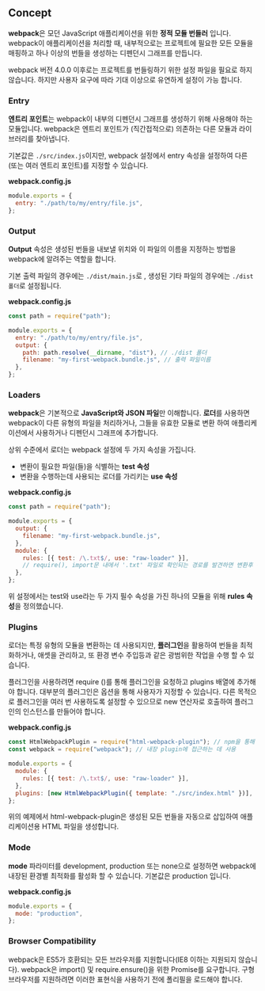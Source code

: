 ## Concept

**webpack**은 모던 JavaScript 애플리케이션을 위한 **정적 모듈 번들러** 입니다.
webpack이 애플리케이션을 처리할 때, 내부적으로는 프로젝트에 필요한 모든 모듈을 매핑하고 하나 이상의 번들을 생성하는 디펜던시 그래프를 만듭니다.

webpack 버전 4.0.0 이후로는 프로젝트를 번들링하기 위한 설정 파일을 필요로 하지 않습니다. 하지만 사용자 요구에 따라 기대 이상으로 유연하게 설정이 가능 합니다.

### Entry

**엔트리 포인트**는 webpack이 내부의 디펜던시 그래프를 생성하기 위해 사용해야 하는 모듈입니다. webpack은 엔트리 포인트가 (직간접적으로) 의존하는 다른 모듈과 라이브러리를 찾아냅니다.

기본값은 `./src/index.js`이지만, webpack 설정에서 entry 속성을 설정하여 다른 (또는 여러 엔트리 포인트)를 지정할 수 있습니다.

**webpack.config.js**

```javascript
module.exports = {
  entry: "./path/to/my/entry/file.js",
};
```

### Output

**Output** 속성은 생성된 번들을 내보낼 위치와 이 파일의 이름을 지정하는 방법을 webpack에 알려주는 역할을 합니다.

기본 출력 파일의 경우에는 `./dist/main.js`로 , 생성된 기타 파일의 경우에는 `./dist 폴더`로 설정됩니다.

**webpack.config.js**

```javascript
const path = require("path");

module.exports = {
  entry: "./path/to/my/entry/file.js",
  output: {
    path: path.resolve(__dirname, "dist"), // ./dist 폴더
    filename: "my-first-webpack.bundle.js", // 출력 파일이름
  },
};
```

### Loaders

**webpack**은 기본적으로 **JavaScript와 JSON 파일**만 이해합니다. **로더**를 사용하면 webpack이 다른 유형의 파일을 처리하거나, 그들을 유효한 모듈로 변환 하여 애플리케이션에서 사용하거나 디펜던시 그래프에 추가합니다.

상위 수준에서 로더는 webpack 설정에 두 가지 속성을 가집니다.

- 변환이 필요한 파일(들)을 식별하는 **test 속성**
- 변환을 수행하는데 사용되는 로더를 가리키는 **use 속성**

**webpack.config.js**

```javascript
const path = require("path");

module.exports = {
  output: {
    filename: "my-first-webpack.bundle.js",
  },
  module: {
    rules: [{ test: /\.txt$/, use: "raw-loader" }],
    // require(), import문 내에서 '.txt' 파일로 확인되는 경로를 발견하면 변환후 번들에 추가
  },
};
```

위 설정에서는 test와 use라는 두 가지 필수 속성을 가진 하나의 모듈을 위해 **rules 속성**을 정의했습니다.

### Plugins

로더는 특정 유형의 모듈을 변환하는 데 사용되지만, **플러그인**을 활용하여 번들을 최적화하거나, 애셋을 관리하고, 또 환경 변수 주입등과 같은 광범위한 작업을 수행 할 수 있습니다.

플러그인을 사용하려면 require ()를 통해 플러그인을 요청하고 plugins 배열에 추가해야 합니다.
대부분의 플러그인은 옵션을 통해 사용자가 지정할 수 있습니다.
다른 목적으로 플러그인을 여러 번 사용하도록 설정할 수 있으므로 new 연산자로 호출하여 플러그인의 인스턴스를 만들어야 합니다.

**webpack.config.js**

```javascript
const HtmlWebpackPlugin = require("html-webpack-plugin"); // npm을 통해 설치
const webpack = require("webpack"); // 내장 plugin에 접근하는 데 사용

module.exports = {
  module: {
    rules: [{ test: /\.txt$/, use: "raw-loader" }],
  },
  plugins: [new HtmlWebpackPlugin({ template: "./src/index.html" })],
};
```

위의 예제에서 html-webpack-plugin은 생성된 모든 번들을 자동으로 삽입하여 애플리케이션용 HTML 파일을 생성합니다.

### Mode

**mode** 파라미터를 development, production 또는 none으로 설정하면 webpack에 내장된 환경별 최적화를 활성화 할 수 있습니다. 기본값은 production 입니다.

**webpack.config.js**

```javascript
module.exports = {
  mode: "production",
};
```

### Browser Compatibility

webpack은 ES5가 호환되는 모든 브라우저를 지원합니다(IE8 이하는 지원되지 않습니다). webpack은 import() 및 require.ensure()을 위한 Promise를 요구합니다. 구형 브라우저를 지원하려면 이러한 표현식을 사용하기 전에 폴리필을 로드해야 합니다.
